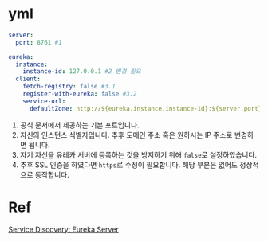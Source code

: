 # yml

```yaml
server:
  port: 8761 #1

eureka:
  instance:
    instance-id: 127.0.0.1 #2 변경 필요
  client:
    fetch-registry: false #3.1
    register-with-eureka: false #3.2
    service-url:
      defaultZone: http://${eureka.instance.instance-id}:${server.port}/eureka/ #4 변경 필요
```

1. 공식 문서에서 제공하는 기본 포트입니다.
2. 자신의 인스턴스 식별자입니다. 추후 도메인 주소 혹은 원하시는 IP 주소로 변경하면 됩니다.
3. 자기 자신을 유레카 서버에 등록하는 것을 방지하기 위해 `false`로 설정하였습니다.
4. 추후 SSL 인증을 하였다면 `https`로 수정이 필요합니다. 해당 부분은 없어도 정상적으로 동작합니다.

# Ref

[Service Discovery: Eureka Server](https://cloud.spring.io/spring-cloud-netflix/multi/multi_spring-cloud-eureka-server.html)